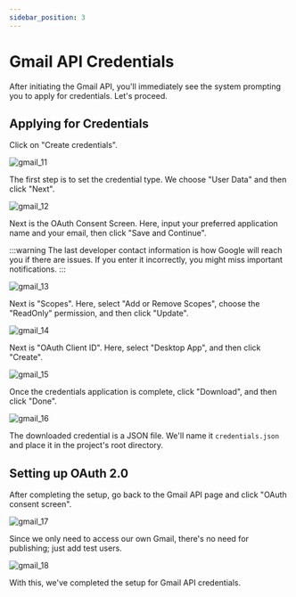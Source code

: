 ```yaml
---
sidebar_position: 3
---
```


# Gmail API Credentials

After initiating the Gmail API, you'll immediately see the system prompting you to apply for credentials. Let's proceed.

## Applying for Credentials

Click on "Create credentials".

![gmail_11](./resources/gmail11.jpg)

The first step is to set the credential type. We choose "User Data" and then click "Next".

![gmail_12](./resources/gmail12.jpg)

Next is the OAuth Consent Screen. Here, input your preferred application name and your email, then click "Save and Continue".

:::warning
The last developer contact information is how Google will reach you if there are issues. If you enter it incorrectly, you might miss important notifications.
:::

![gmail_13](./resources/gmail13.jpg)

Next is "Scopes". Here, select "Add or Remove Scopes", choose the "ReadOnly" permission, and then click "Update".

![gmail_14](./resources/gmail14.jpg)

Next is "OAuth Client ID". Here, select "Desktop App", and then click "Create".

![gmail_15](./resources/gmail15.jpg)

Once the credentials application is complete, click "Download", and then click "Done".

![gmail_16](./resources/gmail16.jpg)

The downloaded credential is a JSON file. We'll name it `credentials.json` and place it in the project's root directory.

## Setting up OAuth 2.0

After completing the setup, go back to the Gmail API page and click "OAuth consent screen".

![gmail_17](./resources/gmail17.jpg)

Since we only need to access our own Gmail, there's no need for publishing; just add test users.

![gmail_18](./resources/gmail18.jpg)

With this, we've completed the setup for Gmail API credentials.
